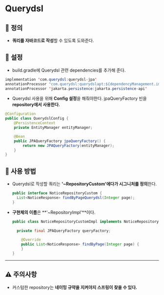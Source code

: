 # Querydsl 

## 📌 정의

+ **쿼리를 자바코드로 작성**할 수 있도록 도와준다.

## 📑 설정

+ build.gradle에 Querydsl 관련 dependencies를 추가해 준다.

```java
implementation 'com.querydsl:querydsl-jpa'
annotationProcessor "com.querydsl:querydslapt:${dependencyManagement.importedProperties['querydsl.version']}:jpa"
annotationProcessor 'jakarta.persistence:jakarta.persistence-api'
```

+ Querydsl 사용을 위해 **Config 설정**을 해줘야한다. jpaQueryFactory 빈을 **repository에서 사용한다.**

```java
@Configuration
public class QuerydslConfig {
	@PersistenceContext
	private EntityManager entityManager;

	@Bean
	public JPAQueryFactory jpaQueryFactory() {
		return new JPAQueryFactory(entityManager);
	}
}
```

## 📑 사용 방법

+ Querydsl로 작성할 쿼리는 **'~RepositoryCustom'에다가 시그니처를 정의**한다.

  ```java
  public interface NoticeRepositoryCustom {
  	List<NoticeResponse> findByPageQuerydsl(Integer page);
  }
  ```

+ **구현체의 이름**은 **'~RepositoryImpl'**이다.

  ```java
  public class NoticeRepositoryCustomImpl implements NoticeRepositoryCustom {
      
  	private final JPAQueryFactory queryFactory;
      
      @Override
      public List<NoticeResponse> findByPage(Integer page) {
      }
  }
  ```

---

## ⚠ 주의사항

+ 커스텀한 repository는 **네이밍 규약을 지켜야지 스프링이 찾을 수 있다.**